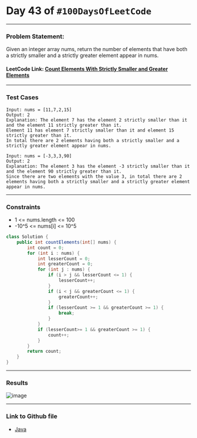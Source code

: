 # Day 43 of `#100DaysOfLeetCode`

___
### Problem Statement:  
Given an integer array nums, return the number of elements that have both a strictly smaller and a strictly greater element appear in nums.

#### LeetCode Link: [Count Elements With Strictly Smaller and Greater Elements](https://leetcode.com/problems/count-elements-with-strictly-smaller-and-greater-elements/description/)
___


### Test Cases
```
Input: nums = [11,7,2,15]
Output: 2
Explanation: The element 7 has the element 2 strictly smaller than it and the element 11 strictly greater than it.
Element 11 has element 7 strictly smaller than it and element 15 strictly greater than it.
In total there are 2 elements having both a strictly smaller and a strictly greater element appear in nums.
```
```
Input: nums = [-3,3,3,90]
Output: 2
Explanation: The element 3 has the element -3 strictly smaller than it and the element 90 strictly greater than it.
Since there are two elements with the value 3, in total there are 2 elements having both a strictly smaller and a strictly greater element appear in nums.
```
___

### Constraints 

* 1 <= nums.length <= 100
* -10^5 <= nums[i] <= 10^5

```java
class Solution {
    public int countElements(int[] nums) {
        int count = 0;
        for (int i : nums) {
            int lesserCount = 0;
            int greaterCount = 0;
            for (int j : nums) {
                if (i > j && lesserCount <= 1) {
                    lesserCount++;
                }
                if (i < j && greaterCount <= 1) {
                    greaterCount++;
                }
                if (lesserCount >= 1 && greaterCount >= 1) {
                    break;
                }
            }
            if (lesserCount>= 1 && greaterCount >= 1) {
                count++;
            }
        }
        return count;
    }
}
```
___
### Results
![image](https://user-images.githubusercontent.com/31382363/208713474-810d6e58-9433-4d14-b861-6d077eabf5a1.png)

___

### Link to Github file  
* [Java](https://github.com/studentdevelops/100DaysOfLeetCode/blob/main/Day43_Count_Element_with_Greater_and_Smaller_Elements/code.java)
